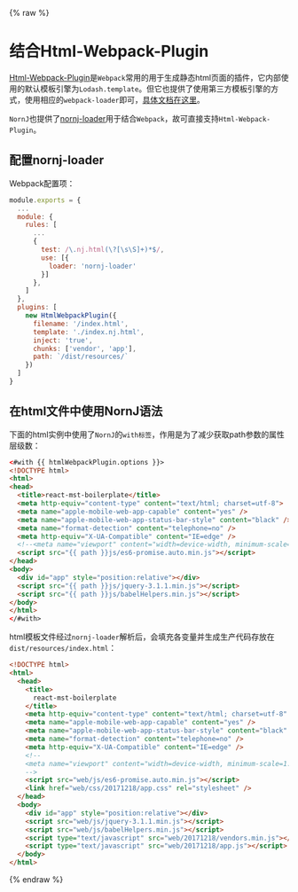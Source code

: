 {% raw %}
# 结合Html-Webpack-Plugin

[Html-Webpack-Plugin](https://github.com/jantimon/html-webpack-plugin)是`Webpack`常用的用于生成静态html页面的插件，它内部使用的默认模板引擎为`Lodash.template`。但它也提供了使用第三方模板引擎的方式，使用相应的`webpack-loader`即可，[具体文档在这里](https://github.com/jantimon/html-webpack-plugin#writing-your-own-templates)。

`NornJ`也提供了[nornj-loader](https://github.com/joe-sky/nornj-loader)用于结合`Webpack`，故可直接支持`Html-Webpack-Plugin`。

## 配置nornj-loader

Webpack配置项：

```js
module.exports = {
  ...
  module: {
    rules: [
      ...
      {
        test: /\.nj.html(\?[\s\S]+)*$/,
        use: [{
          loader: 'nornj-loader'
        }]
      },
    ]
  },
  plugins: [
    new HtmlWebpackPlugin({
      filename: '/index.html',
      template: './index.nj.html',
      inject: 'true',
      chunks: ['vendor', 'app'],
      path: `/dist/resources/`
    })
  ]
}
```

## 在html文件中使用NornJ语法

下面的html实例中使用了`NornJ`的`with标签`，作用是为了减少获取path参数的属性层级数：

```html
<#with {{ htmlWebpackPlugin.options }}>
<!DOCTYPE html>
<html>
<head>
  <title>react-mst-boilerplate</title>
  <meta http-equiv="content-type" content="text/html; charset=utf-8">
  <meta name="apple-mobile-web-app-capable" content="yes" />
  <meta name="apple-mobile-web-app-status-bar-style" content="black" />
  <meta name="format-detection" content="telephone=no" />
  <meta http-equiv="X-UA-Compatible" content="IE=edge" />
  <!--<meta name="viewport" content="width=device-width, minimum-scale=1.0, maximum-scale=1.0, user-scalable=no,initial-scale=1.0" />-->
  <script src="{{ path }}js/es6-promise.auto.min.js"></script>
</head>
<body>
  <div id="app" style="position:relative"></div>
  <script src="{{ path }}js/jquery-3.1.1.min.js"></script>
  <script src="{{ path }}js/babelHelpers.min.js"></script>
</body>
</html>
</#with>
```

html模板文件经过`nornj-loader`解析后，会填充各变量并生成生产代码存放在`dist/resources/index.html`：

```html
<!DOCTYPE html>
<html>
  <head>
    <title>
      react-mst-boilerplate
    </title>
    <meta http-equiv="content-type" content="text/html; charset=utf-8" />
    <meta name="apple-mobile-web-app-capable" content="yes" />
    <meta name="apple-mobile-web-app-status-bar-style" content="black" />
    <meta name="format-detection" content="telephone=no" />
    <meta http-equiv="X-UA-Compatible" content="IE=edge" />
    <!--
    <meta name="viewport" content="width=device-width, minimum-scale=1.0, maximum-scale=1.0, user-scalable=no,initial-scale=1.0" />
    -->
    <script src="web/js/es6-promise.auto.min.js"></script>
    <link href="web/css/20171218/app.css" rel="stylesheet" />
  </head>
  <body>
    <div id="app" style="position:relative"></div>
    <script src="web/js/jquery-3.1.1.min.js"></script>
    <script src="web/js/babelHelpers.min.js"></script>
    <script type="text/javascript" src="web/20171218/vendors.min.js"></script>
    <script type="text/javascript" src="web/20171218/app.js"></script>
  </body>
</html>
```
{% endraw %}